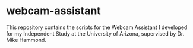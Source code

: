 # webcam-assistant
This repository contains the scripts for the Webcam Assistant I developed for my Independent Study at the University of Arizona, supervised by Dr. Mike Hammond.
